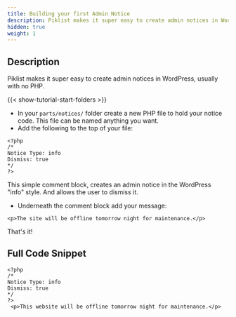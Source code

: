 ```yaml
---
title: Building your first Admin Notice
description: Piklist makes it super easy to create admin notices in WordPress.
hidden: true
weight: 1
---
```


## Description
Piklist makes it super easy to create admin notices in WordPress, usually with no PHP.

{{< show-tutorial-start-folders >}}

* In your `parts/notices/` folder create a new PHP file to hold your notice code. This file can be named anything you want.
* Add the following to the top of your file:

```
<?php
/*
Notice Type: info
Dismiss: true
*/
?>
```

This simple comment block, creates an admin notice in the WordPress "info" style. And allows the user to dismiss it.

 * Underneath the comment block add your message:

 ```
 <p>The site will be offline tomorrow night for maintenance.</p>
 ```

 That's it!

## Full Code Snippet


 ```
 <?php
 /*
 Notice Type: info
 Dismiss: true
 */
 ?>
  <p>This website will be offline tomorrow night for maintenance.</p>
  ```
